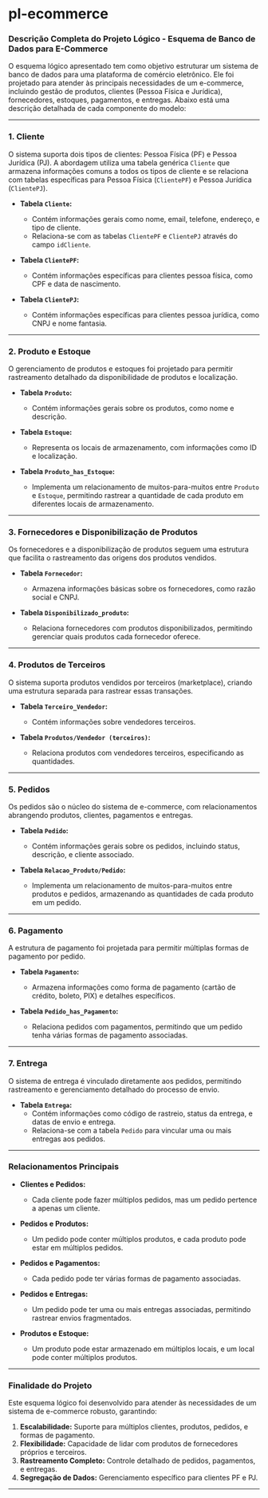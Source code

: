 # pl-ecommerce

### Descrição Completa do Projeto Lógico - Esquema de Banco de Dados para E-Commerce

O esquema lógico apresentado tem como objetivo estruturar um sistema de banco de dados para uma plataforma de comércio eletrônico. Ele foi projetado para atender às principais necessidades de um e-commerce, incluindo gestão de produtos, clientes (Pessoa Física e Jurídica), fornecedores, estoques, pagamentos, e entregas. Abaixo está uma descrição detalhada de cada componente do modelo:

---

### **1. Cliente**
O sistema suporta dois tipos de clientes: Pessoa Física (PF) e Pessoa Jurídica (PJ). A abordagem utiliza uma tabela genérica `Cliente` que armazena informações comuns a todos os tipos de cliente e se relaciona com tabelas específicas para Pessoa Física (`ClientePF`) e Pessoa Jurídica (`ClientePJ`).

- **Tabela `Cliente`:**
  - Contém informações gerais como nome, email, telefone, endereço, e tipo de cliente.
  - Relaciona-se com as tabelas `ClientePF` e `ClientePJ` através do campo `idCliente`.

- **Tabela `ClientePF`:**
  - Contém informações específicas para clientes pessoa física, como CPF e data de nascimento.

- **Tabela `ClientePJ`:**
  - Contém informações específicas para clientes pessoa jurídica, como CNPJ e nome fantasia.

---

### **2. Produto e Estoque**
O gerenciamento de produtos e estoques foi projetado para permitir rastreamento detalhado da disponibilidade de produtos e localização.

- **Tabela `Produto`:**
  - Contém informações gerais sobre os produtos, como nome e descrição.

- **Tabela `Estoque`:**
  - Representa os locais de armazenamento, com informações como ID e localização.

- **Tabela `Produto_has_Estoque`:**
  - Implementa um relacionamento de muitos-para-muitos entre `Produto` e `Estoque`, permitindo rastrear a quantidade de cada produto em diferentes locais de armazenamento.

---

### **3. Fornecedores e Disponibilização de Produtos**
Os fornecedores e a disponibilização de produtos seguem uma estrutura que facilita o rastreamento das origens dos produtos vendidos.

- **Tabela `Fornecedor`:**
  - Armazena informações básicas sobre os fornecedores, como razão social e CNPJ.

- **Tabela `Disponibilizado_produto`:**
  - Relaciona fornecedores com produtos disponibilizados, permitindo gerenciar quais produtos cada fornecedor oferece.

---

### **4. Produtos de Terceiros**
O sistema suporta produtos vendidos por terceiros (marketplace), criando uma estrutura separada para rastrear essas transações.

- **Tabela `Terceiro_Vendedor`:**
  - Contém informações sobre vendedores terceiros.

- **Tabela `Produtos/Vendedor (terceiros)`:**
  - Relaciona produtos com vendedores terceiros, especificando as quantidades.

---

### **5. Pedidos**
Os pedidos são o núcleo do sistema de e-commerce, com relacionamentos abrangendo produtos, clientes, pagamentos e entregas.

- **Tabela `Pedido`:**
  - Contém informações gerais sobre os pedidos, incluindo status, descrição, e cliente associado.

- **Tabela `Relacao_Produto/Pedido`:**
  - Implementa um relacionamento de muitos-para-muitos entre produtos e pedidos, armazenando as quantidades de cada produto em um pedido.

---

### **6. Pagamento**
A estrutura de pagamento foi projetada para permitir múltiplas formas de pagamento por pedido.

- **Tabela `Pagamento`:**
  - Armazena informações como forma de pagamento (cartão de crédito, boleto, PIX) e detalhes específicos.

- **Tabela `Pedido_has_Pagamento`:**
  - Relaciona pedidos com pagamentos, permitindo que um pedido tenha várias formas de pagamento associadas.

---

### **7. Entrega**
O sistema de entrega é vinculado diretamente aos pedidos, permitindo rastreamento e gerenciamento detalhado do processo de envio.

- **Tabela `Entrega`:**
  - Contém informações como código de rastreio, status da entrega, e datas de envio e entrega.
  - Relaciona-se com a tabela `Pedido` para vincular uma ou mais entregas aos pedidos.

---

### **Relacionamentos Principais**
- **Clientes e Pedidos:**
  - Cada cliente pode fazer múltiplos pedidos, mas um pedido pertence a apenas um cliente.

- **Pedidos e Produtos:**
  - Um pedido pode conter múltiplos produtos, e cada produto pode estar em múltiplos pedidos.

- **Pedidos e Pagamentos:**
  - Cada pedido pode ter várias formas de pagamento associadas.

- **Pedidos e Entregas:**
  - Um pedido pode ter uma ou mais entregas associadas, permitindo rastrear envios fragmentados.

- **Produtos e Estoque:**
  - Um produto pode estar armazenado em múltiplos locais, e um local pode conter múltiplos produtos.

---

### **Finalidade do Projeto**
Este esquema lógico foi desenvolvido para atender às necessidades de um sistema de e-commerce robusto, garantindo:
1. **Escalabilidade:** Suporte para múltiplos clientes, produtos, pedidos, e formas de pagamento.
2. **Flexibilidade:** Capacidade de lidar com produtos de fornecedores próprios e terceiros.
3. **Rastreamento Completo:** Controle detalhado de pedidos, pagamentos, e entregas.
4. **Segregação de Dados:** Gerenciamento específico para clientes PF e PJ.

---
